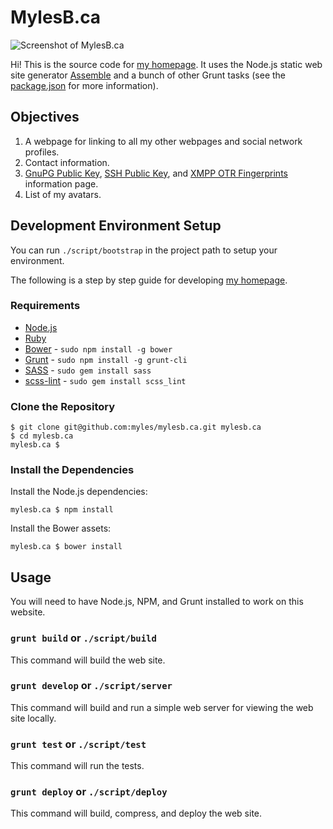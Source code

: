 # MylesB.ca

![Screenshot of MylesB.ca](/designs/screenshot.png?raw=true "Screenshot of MylesB.ca")

Hi! This is the source code for [my homepage](https://mylesb.ca/ "Myles Braithwaite"). It uses the Node.js static web site generator [Assemble](http://assemble.io/) and a bunch of other Grunt tasks (see the [package.json](package.json) for more information).

## Objectives

1. A webpage for linking to all my other webpages and social network profiles.
2. Contact information.
3. [GnuPG Public Key](https://mylesb.ca/gpg/ "Myles Braithwaite's GnuPG Public Key"), [SSH Public Key](https://mylesb.ca/ssh/ "Myles Braithwaite's SSH Public Key"), and [XMPP OTR Fingerprints](https://mylesb.ca/otr "Myles Braithwaite's XMPP OTR Fingerprints") information page.
4. List of my avatars.

## Development Environment Setup

You can run `./script/bootstrap` in the project path to setup your environment.

The following is a step by step guide for developing [my homepage](https://mylesb.ca "Myles Braithwaite").

### Requirements

* [Node.js](https://nodejs.org/)
* [Ruby](https://www.ruby-lang.org/)
* [Bower](https://bower.io/) - `sudo npm install -g bower`
* [Grunt](http://gruntjs.com/) - `sudo npm install -g grunt-cli`
* [SASS](http://sass-lang.com/) - `sudo gem install sass`
* [scss-lint](https://github.com/brigade/scss-lint) - `sudo gem install scss_lint`

### Clone the Repository

```shell
$ git clone git@github.com:myles/mylesb.ca.git mylesb.ca
$ cd mylesb.ca
mylesb.ca $ 
```

### Install the Dependencies

Install the Node.js dependencies:

```shell
mylesb.ca $ npm install
```

Install the Bower assets:

```shell
mylesb.ca $ bower install
```

## Usage

You will need to have Node.js, NPM, and Grunt installed to work on this website.

### `grunt build` or `./script/build`

This command will build the web site.

### `grunt develop` or `./script/server`

This command will build and run a simple web server for viewing the web site locally.

### `grunt test` or `./script/test`

This command will run the tests.

### `grunt deploy` or `./script/deploy`

This command will build, compress, and deploy the web site.